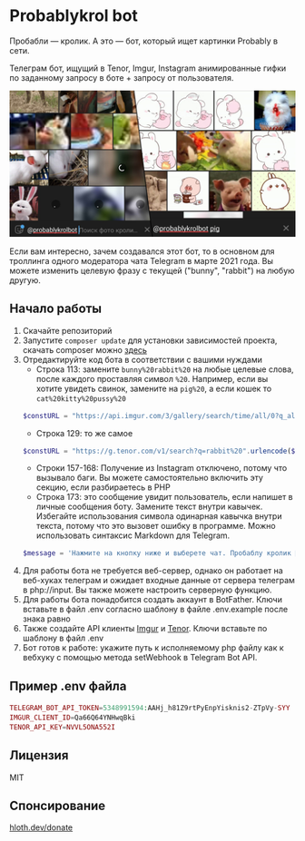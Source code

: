 # Probablykrol bot

Пробабли — кролик. А это — бот, который ищет картинки Probably в сети. 

Телеграм бот, ищущий в Tenor, Imgur, Instagram анимированные гифки по заданному запросу в боте + запросу от пользователя.

![banner](banner.png)

Если вам интересно, зачем создавался этот бот, то в основном для троллинга одного модератора чата Telegram в марте 2021 года. Вы можете изменить целевую фразу с текущей ("bunny", "rabbit") на любую другую.

## Начало работы

1. Скачайте репозиторий
2. Запустите `composer update` для установки зависимостей проекта, скачать composer можно [здесь](https://getcomposer.org/download/)
3. Отредактируйте код бота в соответствии с вашими нуждами
   - Строка 113: замените `bunny%20rabbit%20` на любые целевые слова, после каждого проставляя символ `%20`. Например, если вы хотите увидеть свинок, замените на `pig%20`, а если кошек то `cat%20kitty%20pussy%20`
   ```php
   $constURL = "https://api.imgur.com/3/gallery/search/time/all/0?q_all=bunny%20rabbit%20".urlencode($queryText)."&q_type=anigif";
   ```
   - Строка 129: то же самое
   ```php
   $constURL = "https://g.tenor.com/v1/search?q=rabbit%20".urlencode($queryText)."&limit=50&key=".$key;
   ```
   - Строки 157-168: Получение из Instagram отключено, потому что вызывало баги. Вы можете самостоятельно включить эту секцию, если разбираетесь в PHP
   - Строка 173: это сообщение увидит пользователь, если напишет в личные сообщения боту. Замените текст внутри кавычек. Избегайте использования символа одинарная кавычка внутри текста, потому что это вызовет ошибку в программе. Можно использовать синтаксис Markdown для Telegram.
   ```php
   $message = 'Нажмите на кнопку ниже и выберете чат. Пробаблу кролик 🐰';
   ```
4. Для работы бота не требуется веб-сервер, однако он работает на веб-хуках телеграм и ожидает входные данные от сервера телеграм в php://input. Вы также можете настроить серверную функцию.
5. Для работы бота понадобится создать аккаунт в BotFather. Ключи вставьте в файл .env согласно шаблону в файле .env.example после знака равно
6. Также создайте API клиенты [Imgur](https://api.imgur.com/oauth2/addclient) и [Tenor](https://tenor.com/developer/dashboard). Ключи вставьте по шаблону в файл .env
7. Бот готов к работе: укажите путь к исполняемому php файлу как к вебхуку с помощью метода setWebhook в Telegram Bot API.

## Пример .env файла

```php
TELEGRAM_BOT_API_TOKEN=5348991594:AAHj_h81Z9rtPyEnpYisknis2-ZTpVy-SYY
IMGUR_CLIENT_ID=Qa66Q64YNHwqBki
TENOR_API_KEY=NVVL5ONA552I
```

## Лицензия

MIT

## Спонсирование

[hloth.dev/donate](https://hloth.dev/donate)